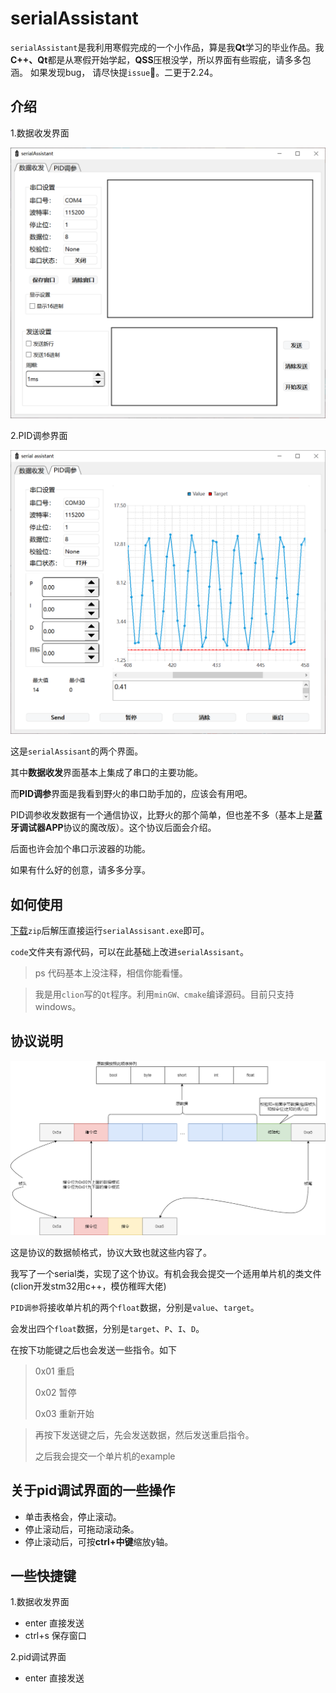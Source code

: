 # serialAssistant

`serialAssistant`是我利用寒假完成的一个小作品，算是我**Qt**学习的毕业作品。我**C++、Qt**都是从寒假开始学起，**QSS**压根没学，所以界面有些瑕疵，请多多包涵。 如果发现bug， 请尽快提`issue`:love_letter:。二更于2.24。

## 介绍

1.数据收发界面

![](docs/widget_1.png)

2.PID调参界面

![](docs/widget_2.png)

这是`serialAssisant`的两个界面。

其中**数据收发**界面基本上集成了串口的主要功能。

而**PID调参**界面是我看到野火的串口助手加的，应该会有用吧。

PID调参收发数据有一个通信协议，比野火的那个简单，但也差不多（基本上是**蓝牙调试器APP**协议的魔改版）。这个协议后面会介绍。

后面也许会加个串口示波器的功能。

如果有什么好的创意，请多多分享。

## 如何使用

[下载](https://github.com/fazhehy/serialAssistant/releases/tag/v1.1.0)`zip`后解压直接运行``serialAssisant.exe``即可。

`code`文件夹有源代码，可以在此基础上改进`serialAssisant`。

> ps 代码基本上没注释，相信你能看懂。

> 我是用`clion`写的`Qt`程序。利用`minGW、cmake`编译源码。目前只支持windows。

## 协议说明

![](docs/协议图示.png)



这是协议的数据帧格式，协议大致也就这些内容了。

我写了一个serial类，实现了这个协议。有机会我会提交一个适用单片机的类文件(clion开发stm32用c++，模仿稚晖大佬)

`PID调参`将接收单片机的两个`float`数据，分别是`value`、`target`。

会发出四个`float`数据，分别是`target`、`P`、`I`、`D`。

在按下功能键之后也会发送一些指令。如下

> 0x01 重启
>
> 0x02 暂停
>
> 0x03 重新开始

> 再按下发送键之后，先会发送数据，然后发送重启指令。
>
> 之后我会提交一个单片机的example

## 关于pid调试界面的一些操作

- 单击表格会，停止滚动。
- 停止滚动后，可拖动滚动条。
- 停止滚动后，可按**ctrl+中键**缩放y轴。

## 一些快捷键

1.数据收发界面

- enter 直接发送
- ctrl+s 保存窗口

2.pid调试界面

- enter 直接发送

